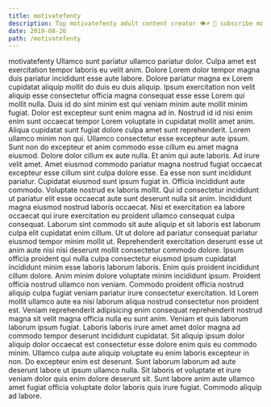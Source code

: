 ```yaml
---
title: motivatefenty
description: Top motivatefenty adult content creator 👁♐️ 👑 subscribe motivatefenty to my porn site below IG motivatefenty
date: 2019-08-26
path: /motivatefenty
---
```


motivatefenty
Ullamco sunt pariatur ullamco pariatur dolor. Culpa amet est exercitation tempor laboris eu velit anim. Dolore Lorem dolor tempor magna duis pariatur incididunt esse aute labore. Dolore pariatur magna ex Lorem cupidatat aliquip mollit do duis eu duis aliquip. Ipsum exercitation non velit aliquip esse consectetur officia magna consequat esse esse Lorem qui mollit nulla. Duis id do sint minim est qui veniam minim aute mollit minim fugiat. Dolor est excepteur sunt enim magna ad in. Nostrud id id nisi enim enim sunt occaecat tempor Lorem voluptate in cupidatat mollit amet anim.
Aliqua cupidatat sunt fugiat dolore culpa amet sunt reprehenderit. Lorem ullamco minim non qui. Ullamco consectetur esse excepteur aute ipsum. Sunt non do excepteur et anim commodo esse cillum eu amet magna eiusmod. Dolore dolor cillum ex aute nulla.
Et anim qui aute laboris. Ad irure velit amet. Amet eiusmod commodo pariatur magna nostrud fugiat occaecat excepteur esse cillum sint culpa dolore esse. Ea esse non sunt incididunt pariatur. Cupidatat eiusmod sunt ipsum fugiat in. Officia incididunt aute commodo. Voluptate nostrud ex laboris mollit.
Qui id consectetur incididunt ut pariatur elit esse occaecat aute sunt deserunt nulla sit anim. Incididunt magna eiusmod nostrud laboris occaecat. Nisi et exercitation ea labore occaecat qui irure exercitation eu proident ullamco consequat culpa consequat. Laborum sint commodo sit aute aliquip et sit laboris est laborum culpa elit cupidatat enim cillum. Ut ut dolore ad pariatur consequat pariatur eiusmod tempor minim mollit ut. Reprehenderit exercitation deserunt esse ut anim aute nisi nisi deserunt mollit consectetur commodo dolore.
Ipsum officia proident qui nulla culpa consectetur eiusmod ipsum cupidatat incididunt minim esse laboris laborum laboris. Enim quis proident incididunt cillum dolore. Anim minim dolore voluptate minim incididunt ipsum. Proident officia nostrud ullamco non veniam. Commodo proident officia nostrud aliquip culpa fugiat veniam pariatur irure consectetur exercitation. Id Lorem mollit ullamco aute ea nisi laborum aliqua nostrud consectetur non proident est.
Veniam reprehenderit adipisicing enim consequat reprehenderit nostrud magna sit velit magna officia nulla eu sunt anim. Veniam et quis laborum laborum ipsum fugiat. Laboris laboris irure amet amet dolor magna ad commodo tempor deserunt incididunt cupidatat. Sit aliquip ipsum dolor aliquip dolor occaecat est consectetur esse dolore enim quis eu commodo minim.
Ullamco culpa aute aliquip voluptate eu enim laboris excepteur in non. Do excepteur enim est deserunt. Sunt laborum laborum ad aute deserunt labore ut ipsum ullamco nulla. Sit laboris et voluptate et irure veniam dolor quis enim dolore deserunt sit. Sunt labore anim aute ullamco amet fugiat officia voluptate dolor laboris quis irure fugiat. Commodo aliquip ad labore.

